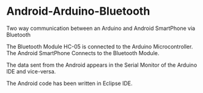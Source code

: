 # Android-Arduino-Bluetooth
Two way communication between an Arduino and Android SmartPhone via Bluetooth 

The Bluetooth Module HC-05 is connected to the Arduino Microcontroller.
The Android SmartPhone Connects to the Bluetooth Module. 

The data sent from the Android appears in the Serial Monitor of the Arduino IDE and vice-versa. 

The Android code has been written in Eclipse IDE. 
